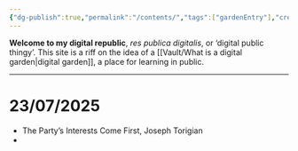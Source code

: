 ```yaml
---
{"dg-publish":true,"permalink":"/contents/","tags":["gardenEntry"],"created":"2025-07-22T17:59:58.136+01:00","updated":"2025-07-23T02:29:34.706+01:00"}
---
```


**Welcome to my digital republic**, *res publica digitalis*, or ‘digital public thingy’. This site is a riff on the idea of a [[Vault/What is a digital garden\|digital garden]], a place for learning in public.

___
# 23/07/2025
- The Party’s Interests Come First, Joseph Torigian
- 
